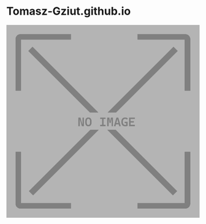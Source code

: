 # Tomasz-Gziut.github.io
![test2](https://github.com/Tomasz-Gziut/Tomasz-Gziut.github.io/blob/main/assets/NoImage.png?raw=true)

